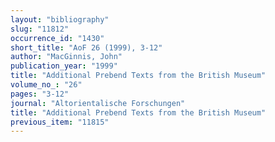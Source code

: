 ```yaml
---
layout: "bibliography"
slug: "11812"
occurrence_id: "1430"
short_title: "AoF 26 (1999), 3-12"
author: "MacGinnis, John"
publication_year: "1999"
title: "Additional Prebend Texts from the British Museum"
volume_no_: "26"
pages: "3-12"
journal: "Altorientalische Forschungen"
title: "Additional Prebend Texts from the British Museum"
previous_item: "11815"
---
```

